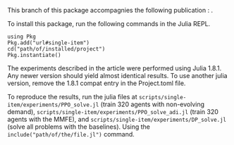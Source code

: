This branch of this package accompagnies the following publication : . 

To install this package, run the following commands in the Julia REPL.
```
using Pkg
Pkg.add("url#single-item")
cd("path/of/installed/project")
Pkg.instantiate()
```
The experiments described in the article were performed using Julia 1.8.1. Any newer version should yield almost identical results. To use another julia version, remove the 1.8.1 compat entry in the Project.toml file.

To reproduce the results, run the julia files at `scripts/single-item/experiments/PPO_solve.jl` (train 320 agents with non-evolving demand), `scripts/single-item/experiments/PPO_solve_adi.jl` (train 320 agents with the MMFE), and `scripts/single-item/experiments/DP_solve.jl` (solve all problems with the baselines). Using the `include("path/of/the/file.jl")` command.
